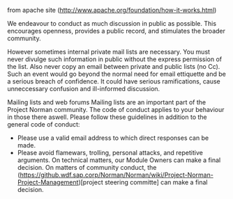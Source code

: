 from apache site (http://www.apache.org/foundation/how-it-works.html)

We endeavour to conduct as much discussion in public as possible. This encourages openness, provides a public record, and stimulates the broader community.

However sometimes internal private mail lists are necessary. You must never divulge such information in public without the express permission of the list. Also never copy an email between private and public lists (no Cc). Such an event would go beyond the normal need for email ettiquette and be a serious breach of confidence. It could have serious ramifications, cause unneccessary confusion and ill-informed discussion.


Mailing lists and web forums
Mailing lists are an important part of the Project Norman community. The code of conduct applies to your behaviour in those there aswell. Please follow these guidelines in addition to the general code of conduct:

+ Please use a valid email address to which direct responses can be made.
+ Please avoid flamewars, trolling, personal attacks, and repetitive arguments. On technical matters, our Module Owners can make a final decision. On matters of community conduct, the (https://github.wdf.sap.corp/Norman/Norman/wiki/Project-Norman-Project-Management)[project steering committe] can make a final decision.
